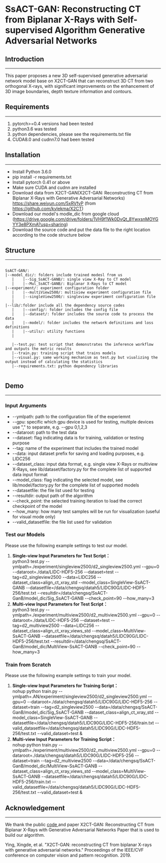 # SsACT-GAN: Reconstructing CT from Biplanar X-Rays with Self-supervised Algorithm Generative Adversarial Networks

## Introduction
-----

This paper proposes a new 3D self-supervised generative adversarial network model base on X2CT-GAN that can reconstruct 3D CT from two orthogonal X-rays, with significant improvements on the enhancement of 3D image boundaries, depth texture information and contours.





## Requirements
----
1. pytorch>=0.4 versions had been tested 
2. python3.6 was tested
3. python dependencies, please see the requirements.txt file
4. CUDA8.0 and cudnn7.0 had been tested

## Installation
----
- Install Python 3.6.0
- pip install -r requirements.txt
- Install pytorch 0.41 or above
- Make sure CUDA and cudnn are installed
- Download data from X2CT-GAN(X2CT-GAN: Reconstructing CT from Biplanar X-Rays with Generative Adversarial Networks) 
  https://share.weiyun.com/5xRVfvP (from https://github.com/kylekma/X2CT)
- Download our model's modle_dic from google cloud (https://drive.google.com/drive/folders/1VH9f1Wk0DvQt_8YwxsnMOYGYY3e8PXmA?usp=sharing)
- Download the source code and put the data file to the right location according to the code structure below
## Structure
----
```
   
SsACT-GAN/:
|--model_dic/: folders include trained modesl from us
   |    |--Sig_SsACT-GANB/: single view X-Ray to CT model
   |    |--Mul_SsACT-GANB/: Biplanar X-Rays to CT model
|--experiment/: experiment configuration folder
   |    |--multiView2500/: multiview experiment configuration file
   |    |--singleView2500/: singleview experiment configuration file
   |
|--lib/:folder include all the dependency source codes
   |    |--config/: folder includes the config file
   |    |--dataset/: folder includes the source code to process the data
   |    |--model/: folder includes the network definitions and loss definitions
   |    |--utils/: utility functions
   |

   |--test.py: test script that demonstrates the inference workflow and outputs the metric results
   |--train.py: training script that trains models
   |--visual.py: same working mechanism as test.py but viualizing the output instead of calculating the statistics 
   |--requirements.txt: python dependency libraries
  

```

## Demo
----

### Input Arguments
+ --ymlpath: path to the configuration file of the experiemnt
+ --gpu: specific which gpu device is used for testing, multiple devices use "," to separate, e.g. --gpu 0,1,2,3
+ --dataroot: path to the test data
+ --dataset: flag indicating data is for training, validation or testing purpose
+ --tag: name of the experiment that includes the trained model
+ --data: input dataset prefix for saving and loading purposes, e.g. LIDC256 
+ --dataset_class: input data format, e.g. single view X-Rays or multiview X-Rays, see lib/dataset/factory.py for the complete list of supported data input format
+ --model_class: flag indicating the selected model, see lib/model/factory.py for the complete list of supported models
+ --datasetfile: the file list used for testing
+ --resultdir: output path of the algorithm
+ --check_point: the selected training iteration to load the correct checkpoint of the model
+ --how_many: how many test samples will be run for visualization (useful for visual mode only)
+ --valid_datasetfile: the file list used for validation

### Test our Models

Please use the following example settings to test our model. 
 
1. **Single-view Input Parameters for Test Script：**  
python3 test.py --ymlpath=./experiment/singleview2500/d2_singleview2500.yml --gpu=0 --dataroot=./data/LIDC-HDF5-256 --dataset=test --tag=d2_singleview2500 --data=LIDC256 --dataset_class=align_ct_xray_std --model_class=SingleView-SsACT-GANB --datasetfile=/data/chengsq/datah5/LIDC90G/LIDC-HDF5-256/test.txt --resultdir=/data/chengsq/SsACT-GanB/model_dic/Sig_SsACT-GANB --check_point=90 --how_many=3   
2. **Multi-view Input Parameters for Test Script：**  
python3 test.py --ymlpath=./experiment/multiview2500/d2_multiview2500.yml --gpu=0 --dataroot=./data/LIDC-HDF5-256 --dataset=test --tag=d2_multiview2500 --data=LIDC256 --dataset_class=align_ct_xray_views_std --model_class=MultiView-SsACT-GANB --datasetfile=/data/chengsq/datah5/LIDC90G/LIDC-HDF5-256/test.txt --resultdir=/data/chengsq/SsACT-GanB/model_dic/MultiView-SsACT-GANB --check_point=90 --how_many=3

### Train from Scratch
Please use the following example settings to train your model. 

1. **Single-view Input Parameters for Training Script：**  
    nohup python train.py --ymlpath=.AN/experiment/singleview2500/d2_singleview2500.yml --gpu=0 --dataroot=./data/chengsq/datah5/LIDC90G/LIDC-HDF5-256 --dataset=train --tag=d2_singleview2500 --data=/data/chengsq/SsACT-GanB/model_dic/Sig_SsACT-GANB --dataset_class=align_ct_xray_std --model_class=SingleView-SsACT-GANB --datasetfile=/data/chengsq/datah5/LIDC90G/LIDC-HDF5-256/train.txt --valid_datasetfile=/data/chengsq/datah5/LIDC90G/LIDC-HDF5-256/test.txt --valid_dataset=test &
2. **Multi-view Input Parameters for Training Script：**  
    nohup python train.py --ymlpath=./experiment/multiview2500/d2_multiview2500.yml --gpu=0 --dataroot=./data/chengsq/datah5/LIDC90G/LIDC-HDF5-256 --dataset=train --tag=d2_multiview2500 --data=/data/chengsq/SsACT-GanB/model_dic/MultiView-SsACT-GANB --dataset_class=align_ct_xray_views_std --model_class=MultiView-SsACT-GANB --datasetfile=/data/chengsq/datah5/LIDC90G/LIDC-HDF5-256/train.txt --valid_datasetfile=/data/chengsq/datah5/LIDC90G/LIDC-HDF5-256/test.txt --valid_dataset=test &


## Acknowledgement
----
We thank the public <a href="https://github.com/kylekma/X2CT">code </a> and paper X2CT-GAN: Reconstructing CT from Biplanar X-Rays with Generative Adversarial Networks Paper that is used to build our algorithm. 

Ying, Xingde, et al. "X2CT-GAN: reconstructing CT from biplanar X-rays with generative adversarial networks." Proceedings of the IEEE/CVF conference on computer vision and pattern recognition. 2019.

